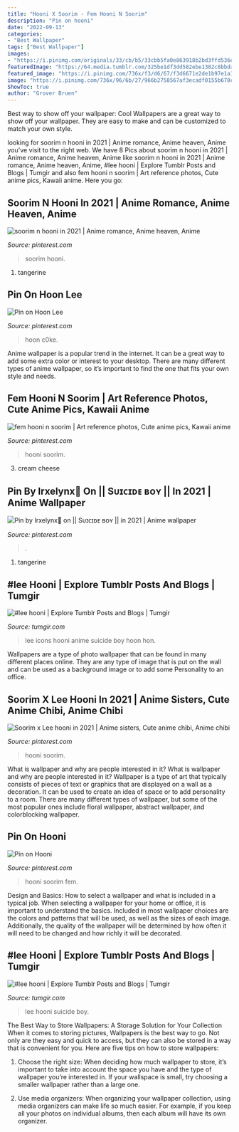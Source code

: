 ```yaml
---
title: "Hooni X Soorim - Fem Hooni N Soorim"
description: "Pin on hooni"
date: "2022-09-13"
categories:
- "Best Wallpaper"
tags: ["Best Wallpaper"]
images:
- "https://i.pinimg.com/originals/33/cb/b5/33cbb5fa0e863918b2bd3ffd536eb2d8.jpg"
featuredImage: "https://64.media.tumblr.com/325be1df3dd582ebe1382c8bbdaed345/3e0cb5353d71fee8-10/s640x960/909b90baba54d63ba306bea557a46d2821afbaaf.png"
featured_image: "https://i.pinimg.com/736x/f3/d6/67/f3d6671e2de1b97e1a1c24a4ea2a4ddc.jpg"
image: "https://i.pinimg.com/736x/96/6b/27/966b2758567af3ecadf0155b670c43fc.jpg"
ShowToc: true
author: "Grover Bruen"
---
```



Best way to show off your wallpaper:
Cool Wallpapers are a great way to show off your wallpaper. They are easy to make and can be customized to match your own style.

	

		
looking for soorim n hooni in 2021 | Anime romance, Anime heaven, Anime you've visit to the right web. We have 8 Pics about soorim n hooni in 2021 | Anime romance, Anime heaven, Anime like soorim n hooni in 2021 | Anime romance, Anime heaven, Anime, #lee hooni | Explore Tumblr Posts and Blogs | Tumgir and also fem hooni n soorim | Art reference photos, Cute anime pics, Kawaii anime. Here you go:
		
    
## Soorim N Hooni In 2021 | Anime Romance, Anime Heaven, Anime

<img loading=lazy src="https://i.pinimg.com/736x/b5/c8/7c/b5c87cc4db67d6eba519c6e42a71ba9a.jpg" onerror="this.onerror=null;this.src='https://tse2.mm.bing.net/th?id=OIP.VNHhfALhdW5TYtAYTDV3oAHaHa&amp;pid=15.1';" alt="soorim n hooni in 2021 | Anime romance, Anime heaven, Anime">

_Source: pinterest.com_

>soorim hooni. 

	

1. tangerine 

    
## Pin On Hoon Lee

<img loading=lazy src="https://i.pinimg.com/736x/f3/d6/67/f3d6671e2de1b97e1a1c24a4ea2a4ddc.jpg" onerror="this.onerror=null;this.src='https://tse4.mm.bing.net/th?id=OIP.QY8Qo5aTjnBMBv8jNEzs9QHaDt&amp;pid=15.1';" alt="Pin on Hoon Lee">

_Source: pinterest.com_

>hoon c0ke. 

	

Anime wallpaper is a popular trend in the internet. It can be a great way to add some extra color or interest to your desktop. There are many different types of anime wallpaper, so it’s important to find the one that fits your own style and needs.

    
## Fem Hooni N Soorim | Art Reference Photos, Cute Anime Pics, Kawaii Anime

<img loading=lazy src="https://i.pinimg.com/736x/ab/d8/52/abd852920c0b7c208306efb9d4527442.jpg" onerror="this.onerror=null;this.src='https://tse1.mm.bing.net/th?id=OIP.wnCVgOxGvu4Kd6lAGUq0LQHaJ6&amp;pid=15.1';" alt="fem hooni n soorim | Art reference photos, Cute anime pics, Kawaii anime">

_Source: pinterest.com_

>hooni soorim. 

	

3. cream cheese 

    
## Pin By Irxelynx🖤 On || Sᴜɪᴄɪᴅᴇ ʙᴏʏ || In 2021 | Anime Wallpaper

<img loading=lazy src="https://i.pinimg.com/736x/96/6b/27/966b2758567af3ecadf0155b670c43fc.jpg" onerror="this.onerror=null;this.src='https://tse4.mm.bing.net/th?id=OIP.w2pYjssCfT2OF_KhId_33AHaNK&amp;pid=15.1';" alt="Pin by Irxelynx🖤 on || Sᴜɪᴄɪᴅᴇ ʙᴏʏ || in 2021 | Anime wallpaper">

_Source: pinterest.com_

>. 

	

1. tangerine 

    
## #lee Hooni | Explore Tumblr Posts And Blogs | Tumgir

<img loading=lazy src="https://64.media.tumblr.com/325be1df3dd582ebe1382c8bbdaed345/3e0cb5353d71fee8-10/s640x960/909b90baba54d63ba306bea557a46d2821afbaaf.png" onerror="this.onerror=null;this.src='https://tse3.mm.bing.net/th?id=OIP.DDaZe6CsmKrVHwAe2ILcNwAAAA&amp;pid=15.1';" alt="#lee hooni | Explore Tumblr Posts and Blogs | Tumgir">

_Source: tumgir.com_

>lee icons hooni anime suicide boy hoon hon. 

	



Wallpapers are a type of photo wallpaper that can be found in many different places online. They are any type of image that is put on the wall and can be used as a background image or to add some Personality to an office.

    
## Soorim X Lee Hooni In 2021 | Anime Sisters, Cute Anime Chibi, Anime Chibi

<img loading=lazy src="https://i.pinimg.com/originals/76/b5/cb/76b5cb02b1c46bb9b7d111d0e101eede.jpg" onerror="this.onerror=null;this.src='https://tse1.mm.bing.net/th?id=OIP._Fpq2W9LDg-KIEu1itizMQHaFZ&amp;pid=15.1';" alt="Soorim x Lee hooni in 2021 | Anime sisters, Cute anime chibi, Anime chibi">

_Source: pinterest.com_

>hooni soorim. 

	

What is wallpaper and why are people interested in it?
What is wallpaper and why are people interested in it?
Wallpaper is a type of art that typically consists of pieces of text or graphics that are displayed on a wall as a decoration. It can be used to create an idea of space or to add personality to a room. There are many different types of wallpaper, but some of the most popular ones include floral wallpaper, abstract wallpaper, and colorblocking wallpaper.

    
## Pin On Hooni

<img loading=lazy src="https://i.pinimg.com/originals/33/cb/b5/33cbb5fa0e863918b2bd3ffd536eb2d8.jpg" onerror="this.onerror=null;this.src='https://tse1.mm.bing.net/th?id=OIP.J3imf9mEiNYKTcPavp3kmwHaOA&amp;pid=15.1';" alt="Pin on Hooni">

_Source: pinterest.com_

>hooni soorim fem. 

	

Design and Basics: How to select a wallpaper and what is included in a typical job.
When selecting a wallpaper for your home or office, it is important to understand the basics. Included in most wallpaper choices are the colors and patterns that will be used, as well as the sizes of each image. Additionally, the quality of the wallpaper will be determined by how often it will need to be changed and how richly it will be decorated.

    
## #lee Hooni | Explore Tumblr Posts And Blogs | Tumgir

<img loading=lazy src="https://64.media.tumblr.com/9b01b5757e87ccd24eadfa75f9d91811/d240ef53724aace5-a7/s640x960/348a4354cf9adc43747e67991258a73d1b1d44dd.jpg" onerror="this.onerror=null;this.src='https://tse4.mm.bing.net/th?id=OIP.ygI6chgp5BrbvfSpFoBphAAAAA&amp;pid=15.1';" alt="#lee hooni | Explore Tumblr Posts and Blogs | Tumgir">

_Source: tumgir.com_

>lee hooni suicide boy. 

	

The Best Way to Store Wallpapers: A Storage Solution for Your Collection
When it comes to storing pictures, Wallpapers is the best way to go. Not only are they easy and quick to access, but they can also be stored in a way that is convenient for you. Here are five tips on how to store wallpapers:
1) Choose the right size: When deciding how much wallpaper to store, it’s important to take into account the space you have and the type of wallpaper you’re interested in. If your wallspace is small, try choosing a smaller wallpaper rather than a large one.

2) Use media organizers: When organizing your wallpaper collection, using media organizers can make life so much easier. For example, if you keep all your photos on individual albums, then each album will have its own organizer.

